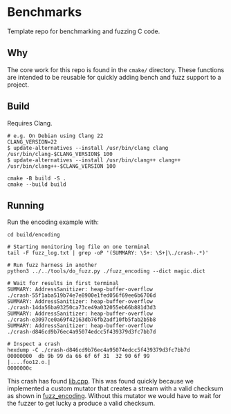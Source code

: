 # Benchmarks

Template repo for benchmarking and fuzzing C code.

## Why

The core work for this repo is found in the `cmake/` directory. These functions are intended to
be reusable for quickly adding bench and fuzz support to a project.

## Build

Requires Clang.

```
# e.g. On Debian using Clang 22
CLANG_VERSION=22
$ update-alternatives --install /usr/bin/clang clang /usr/bin/clang-$CLANG_VERSION$ 100
$ update-alternatives --install /usr/bin/clang++ clang++ /usr/bin/clang++-$CLANG_VERSION 100
```

```
cmake -B build -S .
cmake --build build
```

## Running

Run the encoding example with:

```
cd build/encoding

# Starting monitoring log file on one terminal
tail -F fuzz_log.txt | grep -oP '(SUMMARY: \S+: \S+|\./crash-.*)'

# Run fuzz harness in another
python3 ../../tools/do_fuzz.py ./fuzz_encoding --dict magic.dict 

# Wait for results in first terminal
SUMMARY: AddressSanitizer: heap-buffer-overflow
./crash-55f1aba519b74e7e8900e1fed056f69ee6b6706d
SUMMARY: AddressSanitizer: heap-buffer-overflow
./crash-14da56ba93250ca73ce49a032055eb66b881d3d3
SUMMARY: AddressSanitizer: heap-buffer-overflow
./crash-e3097ce0a69f42163db76fb2adf10fb5fab2b5b8
SUMMARY: AddressSanitizer: heap-buffer-overflow
./crash-d846cd9b76ec4a95074edcc5f439379d3fc7bb7d

# Inspect a crash
hexdump -C ./crash-d846cd9b76ec4a95074edcc5f439379d3fc7bb7d 
00000000  db 9b 99 da 66 6f 6f 31  32 90 6f 99              |....foo12.o.|
0000000c
```

This crash has found [lib.cpp](https://github.com/corytodd/workbench/blob/fe45dd7b3b3308c2ef1a2f443ba17bfc2c7c4a6f/encoding/src/lib.cpp#L11). This was found quickly because we implemented a custom mutator that creates
a stream with a valid checksum as shown in [fuzz_encoding](https://github.com/corytodd/workbench/blob/fe45dd7b3b3308c2ef1a2f443ba17bfc2c7c4a6f/encoding/tests/fuzz_encoding.cpp#L9). Without this mutator we would
have to wait for the fuzzer to get lucky a produce a valid checksum.
